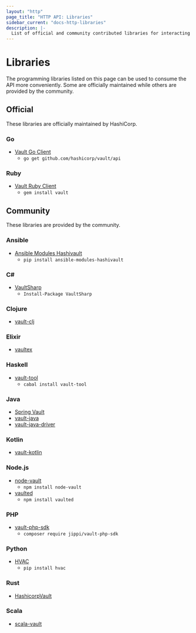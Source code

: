 ```yaml
---
layout: "http"
page_title: "HTTP API: Libraries"
sidebar_current: "docs-http-libraries"
description: |-
  List of official and community contributed libraries for interacting with the Vault HTTP API.
---
```


# Libraries

The programming libraries listed on this page can be used to consume the API more conveniently.
Some are officially maintained while others are provided by the community.

## Official

These libraries are officially maintained by HashiCorp.

### Go

* [Vault Go Client](https://github.com/hashicorp/vault/tree/master/api)
  * `go get github.com/hashicorp/vault/api`

### Ruby

* [Vault Ruby Client](https://github.com/hashicorp/vault-ruby)
  * `gem install vault`

## Community

These libraries are provided by the community.

### Ansible

* [Ansible Modules Hashivault](https://pypi.python.org/pypi/ansible-modules-hashivault)
  * `pip install ansible-modules-hashivault`

### C&#35;

* [VaultSharp](https://github.com/rajanadar/VaultSharp)
  * `Install-Package VaultSharp`

### Clojure

* [vault-clj](https://github.com/amperity/vault-clj)

### Elixir

* [vaultex](https://hex.pm/packages/vaultex)

### Haskell

* [vault-tool](https://hackage.haskell.org/package/vault-tool)
  * `cabal install vault-tool`

### Java

* [Spring Vault](https://github.com/spring-projects/spring-vault)
* [vault-java](https://github.com/jhaals/vault-java)
* [vault-java-driver](https://github.com/BetterCloud/vault-java-driver)

### Kotlin

* [vault-kotlin](https://github.com/kunickiaj/vault-kotlin)

### Node.js

* [node-vault](https://github.com/kr1sp1n/node-vault)
  * `npm install node-vault`
* [vaulted](https://github.com/chiefy/vaulted)
  * `npm install vaulted`

### PHP

* [vault-php-sdk](https://github.com/jippi/vault-php-sdk)
  * `composer require jippi/vault-php-sdk`

### Python

* [HVAC](https://github.com/ianunruh/hvac)
  * `pip install hvac`
  
### Rust

* [HashicorpVault](https://crates.io/crates/hashicorp_vault)

### Scala
 * [scala-vault](https://github.com/janstenpickle/scala-vault)
